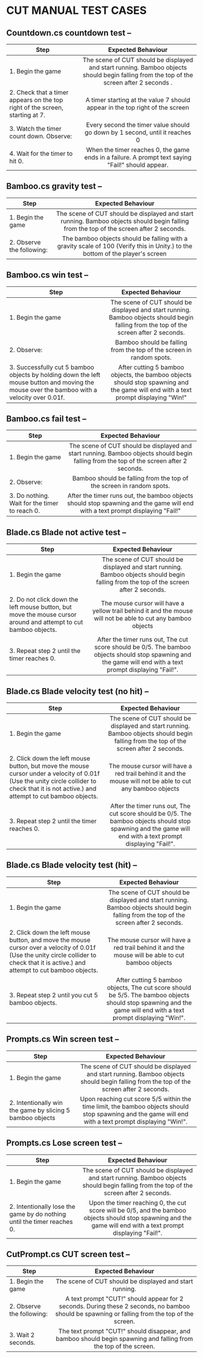 # CUT MANUAL TEST CASES

## Countdown.cs countdown test –

| Step        | Expected Behaviour |
| ------------- |:-------------:|
| 1. Begin the game     | The scene of CUT should be displayed and start running. Bamboo objects should begin falling from the top of the screen after 2 seconds . |
| 2. Check that a timer appears on the top right of the screen, starting at 7.      | A timer starting at the value 7 should appear in the top right of the screen      |
| 3. Watch the timer count down. Observe:     | Every second the timer value should go down by 1 second, until it reaches 0 |
| 4. Wait for the timer to hit 0.     | When the timer reaches 0, the game ends in a failure. A prompt text saying "Fail!" should appear. |

## Bamboo.cs gravity test –

| Step        | Expected Behaviour |
| ------------- |:-------------:|
| 1. Begin the game     | The scene of CUT should be displayed and start running. Bamboo objects should begin falling from the top of the screen after 2 seconds.  |
| 2. Observe the following:     | The bamboo objects should be falling with a gravity scale of 100 (Verify this in Unity.) to the bottom of the player's screen |

## Bamboo.cs win test –

| Step        | Expected Behaviour |
| ------------- |:-------------:|
| 1. Begin the game     | The scene of CUT should be displayed and start running. Bamboo objects should begin falling from the top of the screen after 2 seconds.  |
| 2. Observe:    | Bamboo should be falling from the top of the screen in random spots.      |
| 3. Successfully cut 5 bamboo objects by holding down the left mouse button and moving the mouse over the bamboo with a velocity over 0.01f. | After cutting 5 bamboo objects, the bamboo objects should stop spawning and the game will end with a text prompt displaying "Win!" |

## Bamboo.cs fail test –

| Step        | Expected Behaviour |
| ------------- |:-------------:|
| 1. Begin the game     | The scene of CUT should be displayed and start running. Bamboo objects should begin falling from the top of the screen after 2 seconds.  |
| 2. Observe:    | Bamboo should be falling from the top of the screen in random spots.      |
| 3. Do nothing. Wait for the timer to reach 0. | After the timer runs out, the bamboo objects should stop spawning and the game will end with a text prompt displaying "Fail!" |

## Blade.cs Blade not active test –

| Step        | Expected Behaviour |
| ------------- |:-------------:|
| 1. Begin the game     | The scene of CUT should be displayed and start running. Bamboo objects should begin falling from the top of the screen after 2 seconds.  |
| 2. Do not click down the left mouse button, but move the mouse cursor around and attempt to cut bamboo objects.   | The mouse cursor will have a yellow trail behind it and the mouse will not be able to cut any bamboo objects |
| 3. Repeat step 2 until the timer reaches 0. | After the timer runs out, The cut score should be 0/5. The bamboo objects should stop spawning and the game will end with a text prompt displaying "Fail!". |

## Blade.cs Blade velocity test (no hit) –

| Step        | Expected Behaviour |
| ------------- |:-------------:|
| 1. Begin the game     | The scene of CUT should be displayed and start running. Bamboo objects should begin falling from the top of the screen after 2 seconds.  |
| 2. Click down the left mouse button, but move the mouse cursor under a velocity of 0.01f (Use the unity circle collider to check that it is not active.) and attempt to cut bamboo objects.   | The mouse cursor will have a red trail behind it and the mouse will not be able to cut any bamboo objects |
| 3. Repeat step 2 until the timer reaches 0. | After the timer runs out, The cut score should be 0/5. The bamboo objects should stop spawning and the game will end with a text prompt displaying "Fail!". |

## Blade.cs Blade velocity test (hit) –

| Step        | Expected Behaviour |
| ------------- |:-------------:|
| 1. Begin the game     | The scene of CUT should be displayed and start running. Bamboo objects should begin falling from the top of the screen after 2 seconds.  |
| 2. Click down the left mouse button, and move the mouse cursor over a velocity of 0.01f (Use the unity circle collider to check that it is active.) and attempt to cut bamboo objects.   | The mouse cursor will have a red trail behind it and the mouse will be able to cut bamboo objects |
| 3. Repeat step 2 until you cut 5 bamboo objects. | After cutting 5 bamboo objects, The cut score should be 5/5. The bamboo objects should stop spawning and the game will end with a text prompt displaying "Win!". |

## Prompts.cs Win screen test –

| Step        | Expected Behaviour |
| ------------- |:-------------:|
| 1. Begin the game     | The scene of CUT should be displayed and start running. Bamboo objects should begin falling from the top of the screen after 2 seconds. |
| 2. Intentionally win the game by slicing 5 bamboo objects | Upon reaching cut score 5/5 within the time limit, the bamboo objects should stop spawning and the game will end with a text prompt displaying "Win!".  |


## Prompts.cs Lose screen test –

| Step        | Expected Behaviour |
| ------------- |:-------------:|
| 1. Begin the game     | The scene of CUT should be displayed and start running. Bamboo objects should begin falling from the top of the screen after 2 seconds. |
| 2. Intentionally lose the game by do nothing until the timer reaches 0. | Upon the timer reaching 0, the cut score  will be 0/5, and the bamboo objects should stop spawning and the game will end with a text prompt displaying "Fail!".  |

## CutPrompt.cs CUT screen test –

| Step        | Expected Behaviour |
| ------------- |:-------------:|
| 1. Begin the game     | The scene of CUT should be displayed and start running.|
| 2. Observe the following: | A text prompt "CUT!" should appear for 2 seconds. During these 2 seconds, no bamboo should be spawning or falling from the top of the screen.|
| 3. Wait 2 seconds.     | The text prompt "CUT!" should disappear, and bamboo should begin spawning and falling from the top of the screen. |
